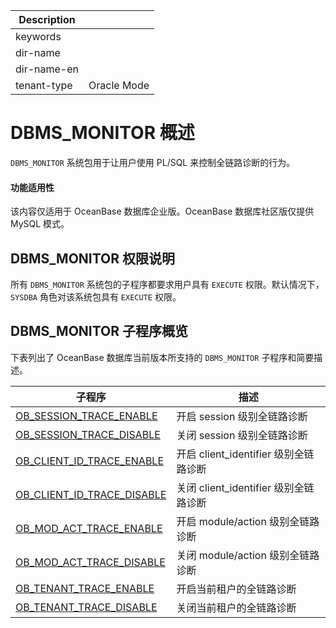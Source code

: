 | Description   |                 |
|---------------|-----------------|
| keywords      |                 |
| dir-name      |                 |
| dir-name-en   |                 |
| tenant-type   | Oracle Mode     |

# DBMS_MONITOR 概述

`DBMS_MONITOR` 系统包用于让用户使用 PL/SQL 来控制全链路诊断的行为。

<main id="notice" >
  <h4>功能适用性</h4>
  <p>该内容仅适用于 OceanBase 数据库企业版。OceanBase 数据库社区版仅提供 MySQL 模式。</p>
</main>

## DBMS_MONITOR 权限说明

所有 `DBMS_MONITOR` 系统包的子程序都要求用户具有 `EXECUTE` 权限。默认情况下，`SYSDBA` 角色对该系统包具有 `EXECUTE` 权限。
## DBMS_MONITOR 子程序概览

下表列出了 OceanBase 数据库当前版本所支持的 `DBMS_MONITOR` 子程序和简要描述。

| 子程序 | 描述 |
| --- | --- |
| [OB_SESSION_TRACE_ENABLE](200.ob-session-trace-enable-oracle.md) | 开启 session 级别全链路诊断 |
| [OB_SESSION_TRACE_DISABLE](300.ob-session-trace-disable-oracle.md) | 关闭 session 级别全链路诊断 |
| [OB_CLIENT_ID_TRACE_ENABLE](400.ob-client-id-trace-enable-oracle.md) | 开启 client_identifier 级别全链路诊断 |
| [OB_CLIENT_ID_TRACE_DISABLE](500.ob-client-id-trace-disable-oracle.md) | 关闭 client_identifier 级别全链路诊断 |
| [OB_MOD_ACT_TRACE_ENABLE](600.ob-mod-act-trace-enable-oracle.md) | 开启 module/action 级别全链路诊断 |
| [OB_MOD_ACT_TRACE_DISABLE](700.ob-mod-act-trace-disable-oracle.md) | 关闭 module/action 级别全链路诊断 |
| [OB_TENANT_TRACE_ENABLE](800.ob-tenant-trace-enable-oracle.md) | 开启当前租户的全链路诊断 |
| [OB_TENANT_TRACE_DISABLE](900.ob-tenant-trace-disable-oracle.md) | 关闭当前租户的全链路诊断 |
